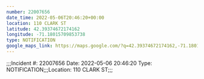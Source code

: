 ```yaml
---
number: 22007656
date_time: 2022-05-06T20:46:20+00:00
location: 110 CLARK ST
latitude: 42.39374672174162
longitude: -71.18015709853738
type: NOTIFICATION
google_maps_link: https://maps.google.com/?q=42.39374672174162,-71.18015709853738
---
```


;;;Incident #: 22007656   Date: 2022-05-06 20:46:20   Type: NOTIFICATION;;;Location: 110 CLARK ST;;;
